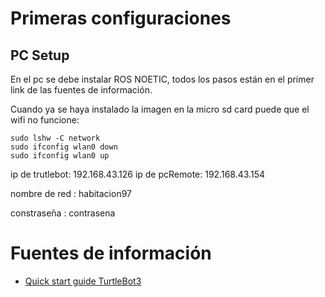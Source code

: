 
# Primeras configuraciones

## PC Setup

En el pc se debe instalar ROS NOETIC, todos los pasos están en el primer link de las fuentes de información.

Cuando ya se haya instalado la imagen en la micro sd card puede que el wifi no funcione:

```
sudo lshw -C network
sudo ifconfig wlan0 down
sudo ifconfig wlan0 up
```

ip de trutlebot: 192.168.43.126
ip de pcRemote:  192.168.43.154

nombre de red : habitacion97

constraseña : contrasena

# Fuentes de información


- [Quick start guide TurtleBot3](https://emanual.robotis.com/docs/en/platform/turtlebot3/quick-start/#pc-setup)